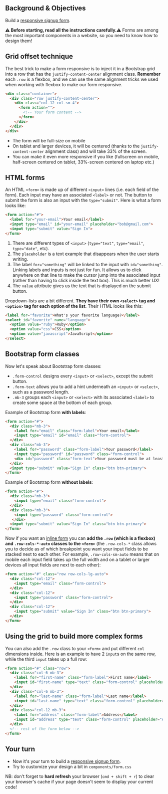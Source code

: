 ## Background & Objectives

Build a [responsive signup form](https://lewagon.github.io/bootstrap-challenges/10-Login-form/).

**⚠️ Before starting, read all the instructions carefully.⚠️** Forms are among the most important components in a website, so you need to know how to design them!

## Grid offset technique

The best trick to make a form responsive is to inject it in a Bootstrap grid into a row that has the `justify-content-center` alignment class. **Remember** each `.row` is a flexbox, and we can use the same alignment tricks we used when working with flexbox to make our form responsive.

```html
<div class="container">
  <div class="row justify-content-center">
    <div class="col-12 col-sm-4">
      <form action="">
        <!-- Your form content -->
      </form>
    </div>
  </div>
</div>
```

- The form will be full-size on mobile
- On tablet and larger devices, it will be centered (thanks to the `justify-content-center` alignment class) and will take 33% of the screen.
- You can make it even more responsive if you like (fullscreen on mobile, half-screen centered on tablet, 33%-screen centered on laptop etc.)

## HTML forms

An HTML `<form>` is made up of different `<input>` lines (i.e. each field of the form). Each input may have an associated `<label>` or not. The button to submit the form is also an input with the `type="submit"`. Here is what a form looks like:

```html
<form action="#">
  <label for="your-email">Your email</label>
  <input type="email" id="your-email" placeholder="bob@gmail.com">
  <input type="submit" value="Sign In">
</form>
```

1. There are different types of `<input>` (`type="text"`, `type="email"`, `type="date"`, etc).
2. The `placeholder` is a text example that disappears when the user starts writing.
3. The label `for="something"` will be linked to the input with `id="something"`. Linking labels and inputs is not just for fun. It allows us to click anywhere on that line to make the cursor jump into the associated input (rather than having to click inside the text box). This is much better UX!
4. The `value` attribute gives us the text that is displayed on the submit button.

Dropdown-lists are a bit different. **They have their own `<select>` tag and `<option>` tag for each option of the list**. Their HTML looks like this:


```html
<label for="favorite">What's your favorite language?</label>
<select id="favorite" name="language">
  <option value="ruby">Ruby</option>
  <option value="css">CSS</option>
  <option value="javascript">JavaScript</option>
</select>
```

## Bootstrap form classes

Now let's speak about Bootstrap form classes:
- `.form-control` designs every `<input>` or `<select>`, except the submit button.
- `.form-text` allows you to add a hint underneath an `<input>` or `<select>`, such as a password length.
- `.mb-3` groups each `<input>` or `<select>` with its associated `<label>` to create some space at the bottom of each group.

Example of Bootstrap form **with labels**:

```html
<form action="#">
  <div class="mb-3">
    <label for="email" class="form-label">Your email</label>
    <input type="email" id="email" class="form-control">
  </div>
  <div class="mb-3">
    <label for="password" class="form-label">Your password</label>
    <input type="password" id="password" class="form-control">
    <div id="password" class="form-text">Your password must be at least 6 characters long and contain letters and numbers.</div>
  </div>
  <input type="submit" value="Sign In" class="btn btn-primary">
</form>
```

Example of Bootstrap form **without labels**:

```html
<form action="#">
  <div class="mb-3">
    <input type="email" class="form-control">
  </div>
  <div class="mb-3">
    <input type="password" class="form-control">
   </div>
  <input type="submit" value="Sign In" class="btn btn-primary">
</form>
```

Now if you want an [inline form](https://getbootstrap.com/docs/5.1/forms/layout/#inline-forms) you can **add the `.row` (which is a flexbox) and `.row-cols-*-auto` classes to the `<form>`** (the `.row-cols-*` class allows you to decide as of which breakpoint you want your input fields to be stacked next to each other. For example, `.row-cols-sm-auto` means that on mobile each input field takes up the full width and on a tablet or larger devices all input fields are next to each other):

```html
<form action="#" class="row row-cols-lg-auto">
  <div class="col-12">
    <input type="email" class="form-control">
  </div>
  <div class="col-12">
    <input type="password" class="form-control">
  </div>
  <div class="col-12">
    <input type="submit" value="Sign In" class="btn btn-primary">
  </div>
</form>
```

## Using the grid to build more complex forms

You can also add the `.row` class to your `<form>` and put different `col` dimensions inside. Here is an example to have 2 `input`s on the same row, while the third `input` takes up a full row:

```html
<form action="#" class="row">
  <div class="col-6 mb-3">
    <label for="first-name" class="form-label">First name</label>
    <input id="first-name" type="text" class="form-control" placeholder="First name">
  </div>
  <div class="col-6 mb-3">
    <label for="last-name" class="form-label">Last name</label>
    <input id="last-name" type="text" class="form-control" placeholder="Last name">
  </div>
  <div class="col-12 mb-3">
    <label for="address" class="form-label">Address</label>
    <input id="address" type="text" class="form-control" placeholder="Address">
  </div>
  <!-- rest of the form below -->
</form>
```

## Your turn

- Now it's your turn to build a [responsive signup form](http://lewagon.github.io/bootstrap-challenges/10-Login-form/).
- Try to customize your design a bit in `components/form.css`

NB: don't forget to **hard refresh** your browser (`cmd + shift + r`) to clear your browser's cache if your page doesn't seem to display your current code!
